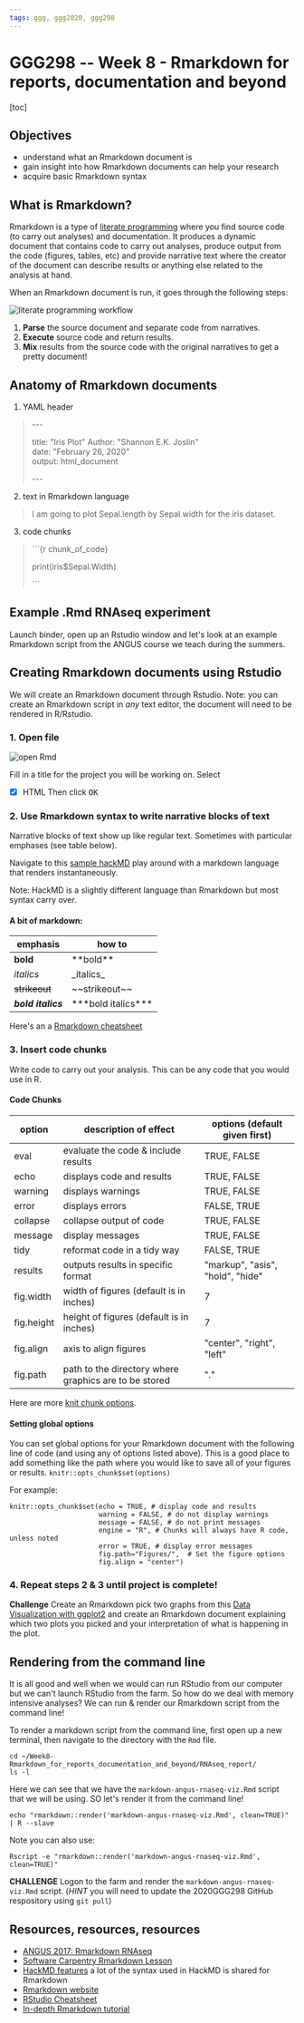 ```yaml
---
tags: ggg, ggg2020, ggg298
---
```

# GGG298 -- Week 8 - Rmarkdown for reports, documentation and beyond 

[toc]

## Objectives

* understand what an Rmarkdown document is
* gain insight into how Rmarkdown documents can help your research
* acquire basic Rmarkdown syntax

## What is Rmarkdown?

Rmarkdown is a type of [literate programming](https://en.wikipedia.org/wiki/Literate_programming) where you find source code (to carry out analyses) and documentation. It produces a dynamic document that contains code to carry out analyses, produce output from the code (figures, tables, etc) and provide narrative text where the creator of the document can describe results or anything else related to the analysis at hand.

When an Rmarkdown document is run, it goes through the following steps:

![literate programming workflow](https://raw.github.com/ngs-docs/2020-GGG298/master/Week8-Rmarkdown_for_reports_documentation_and_beyond/Literate_Programming_workflow.png)

1. **Parse** the source document and separate code from narratives.
2. **Execute** source code and return results.
3. **Mix** results from the source code with the original narratives to get a pretty document!


## Anatomy of Rmarkdown documents

1. YAML header

> \-\-\-
>
>title:  "Iris Plot" 
>Author:  "Shannon E.K. Joslin"  
>date: "February 26, 2020"  
>output:  html_document
>
>\-\-\-


2. text in Rmarkdown language

> I am going to plot Sepal.length by Sepal.width for the iris dataset.


3. code chunks

>\```{r chunk_of_code}
>
>print(iris$Sepal.Width)
>
>\```


## Example .Rmd RNAseq experiment
Launch binder, open up an Rstudio window and let's look at an example Rmarkdown script from the ANGUS course we teach during the summers. 


## Creating Rmarkdown documents using Rstudio
We will create an Rmarkdown document through Rstudio. Note: you can create an Rmarkdown script in _any_ text editor, the document will need to be rendered in R/Rstudio.

### 1. Open file

![open Rmd](https://raw.github.com/ngs-docs/2020-GGG298/master/Week8-Rmarkdown_for_reports_documentation_and_beyond/Open_Rmarkdown_doc.png)

Fill in a title for the project you will be working on. Select 
- [x] HTML
Then click <kbd>OK</kbd>

### 2. Use Rmarkdown syntax to write narrative blocks of text

Narrative blocks of text show up like regular text. Sometimes with particular emphases (see table below). 

Navigate to this [sample hackMD](https://hackmd.io/v7dO5-Y3S0uVeXFe74wwKA) play around with a markdown language that renders instantaneously.

Note: HackMD is a slightly different language than Rmarkdown but most syntax carry over.

#### A bit of markdown:

| emphasis | how to |
|--|--|
|**bold** | \*\*bold**|
|_italics_ | \_italics_ |
|~~strikeout~~ | \~\~strikeout~~ |
|***bold italics*** | \*\*\*bold italics*** |
Here's an a [Rmarkdown cheatsheet](https://rstudio.com/wp-content/uploads/2015/02/rmarkdown-cheatsheet.pdf)

### 3. Insert code chunks

Write code to carry out your analysis. This can be any code that you would use in R.

#### Code Chunks

| option | description of effect | options (default given first) |
|--|--|--|
|eval| evaluate the code & include results | TRUE, FALSE | 
|echo| displays code and results | TRUE, FALSE |
|warning| displays warnings | TRUE, FALSE |
|error| displays errors | FALSE, TRUE |
|collapse| collapse output of code  | TRUE, FALSE |
|message| display messages | TRUE, FALSE |
|tidy| reformat code in a tidy way | FALSE, TRUE |
|results| outputs results in specific format | "markup", "asis", "hold", "hide" |
|fig.width| width of figures (default is in inches)| 7 |
|fig.height| height of figures (default is in inches)| 7 |
|fig.align| axis to align figures| "center", "right", "left" |
|fig.path| path to the directory where graphics are to be stored | "." |

Here are more [knit chunk options](http://yihui.name/knitr/options/#chunk_options).

#### Setting global options
You can set global options for your Rmarkdown document with the following line of code (and using any of options listed above). This is a good place to add something like the path where you would like to save all of your figures or results.
`knitr::opts_chunk$set(options)`

For example:
```
knitr::opts_chunk$set(echo = TRUE, # display code and results 
                      warning = FALSE, # do not display warnings
                      message = FALSE, # do not print messages
                      engine = "R", # Chunks will always have R code, unless noted
                      error = TRUE, # display error messages 
                      fig.path="Figures/",  # Set the figure options
                      fig.align = "center")
```

### 4. Repeat steps 2 & 3 until project is complete!


**Challenge** Create an Rmarkdown pick two graphs from this [Data Visualization with ggplot2](https://www.mailman.columbia.edu/sites/default/files/media/fdawg_ggplot2.html) and create an Rmarkdown document explaining which two plots you picked and your interpretation of what is happening in the plot.

## Rendering from the command line

It is all good and well when we would can run RStudio from our computer but we can't launch RStudio from the farm. So how do we deal with memory intensive analyses? We can run & render our Rmarkdown script from the command line! 

To render a markdown script from the command line, first open up a new terminal, then navigate to the directory with the `Rmd` file.

```
cd ~/Week8-Rmarkdown_for_reports_documentation_and_beyond/RNAseq_report/
ls -l
```

Here we can see that we have the `markdown-angus-rnaseq-viz.Rmd` script that we will be using. SO let's render it from the command line!

```
echo "rmarkdown::render('markdown-angus-rnaseq-viz.Rmd', clean=TRUE)" | R --slave
```

Note you can also use:
```
Rscript -e "rmarkdown::render('markdown-angus-rnaseq-viz.Rmd', clean=TRUE)"
```

**CHALLENGE** Logon to the farm and render the `markdown-angus-rnaseq-viz.Rmd` script. (_HINT_ you will need to update the 2020GGG298 GitHub respository using `git pull`)

## Resources, resources, resources
* [ANGUS 2017: Rmarkdown RNAseq](https://angus.readthedocs.io/en/2017/rmarkdown_rnaseq.html)
* [Software Carpentry Rmarkdown Lesson](https://swcarpentry.github.io/r-novice-gapminder/15-knitr-markdown/)
* [HackMD features](https://hackmd.io/features?both) a lot of the syntax used in HackMD is shared for Rmarkdown
* [Rmarkdown website](http://rmarkdown.rstudio.com/index.html)
* [RStudio Cheatsheet](https://www.rstudio.com/resources/cheatsheets/)
* [In-depth Rmarkdown tutorial](https://rpubs.com/marschmi/RMarkdown)

